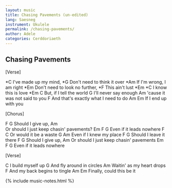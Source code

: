 ```yaml
---
layout: music
title: Chasing Pavements (un-edited)
lang: Saesneg
instrument: Ukulele
permalink: /chasing-pavements/
author: Adele
categories: Cerddoriaeth
---
```

## Chasing Pavements

[Verse]

   *C
I've made up my mind,
 *G
Don't need to think it over
     *Am
If I'm wrong, I am right
*Em
Don't need to look no further,
*F
This ain't lust
   *Em             *C
I know this is love
*Em   C
But, if I tell the world
G
I'll never say enough
Am
'cause it was not said to you
   F
And that's exactly what I need to do
Am       Em
If I end up with you


[Chorus]

F             G
Should I give up,
   Am     
Or should I just keep chasin' pavements?
Em         F     G
Even if it leads nowhere
F                C
Or would it be a waste
G                Am
Even if I knew my place
F                G
Should I leave it there
F             G
Should I give up,
   Am
Or should I just keep chasin' pavements
Em         F     G
Even if it leads nowhere


[Verse]

C
I build myself up
G
And fly around in circles
Am
Waitin' as my heart drops
F
And my back begins to tingle
Am            Em
Finally, could this be it

{% include music-notes.html %}
